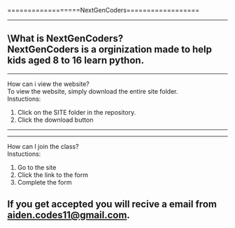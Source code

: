 ==================NextGenCoders==================

-----------------------------------------------------------------------------------------------------------------------------------------------------  
\What is NextGenCoders?  
NextGenCoders is a orginization made to help kids aged 8 to 16 learn python.
-----------------------------------------------------------------------------------------------------------------------------------------------------  

-----------------------------------------------------------------------------------------------------------------------------------------------------  
How can i view the website?  
To view the website, simply download the entire site folder.  
Instuctions:  
1. Click on the SITE folder in the repository.  
2. Click the download button
-----------------------------------------------------------------------------------------------------------------------------------------------------  

-----------------------------------------------------------------------------------------------------------------------------------------------------  
How can I join the class?  
Instuctions:  
1. Go to the site  
2. Click the link to the form  
3. Complete the form  
  
If you get accepted you will recive a email from aiden.codes11@gmail.com.
-----------------------------------------------------------------------------------------------------------------------------------------------------  
